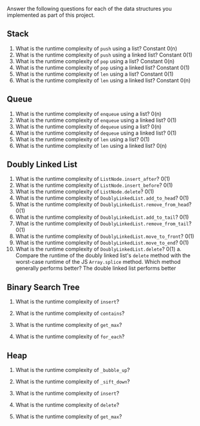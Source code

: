 Answer the following questions for each of the data structures you implemented as part of this project.

## Stack

1. What is the runtime complexity of `push` using a list?
    Constant 0(n)
2. What is the runtime complexity of `push` using a linked list?
    Constant 0(1)
3. What is the runtime complexity of `pop` using a list?
    Constant 0(n)
4. What is the runtime complexity of `pop` using a linked list?
    Constant 0(1)
5. What is the runtime complexity of `len` using a list?
    Constant 0(1)
6. What is the runtime complexity of `len` using a linked list?
    Constant 0(n)
## Queue

1. What is the runtime complexity of `enqueue` using a list?
    0(n)
2. What is the runtime complexity of `enqueue` using a linked list?
    0(1)
3. What is the runtime complexity of `dequeue` using a list?
    0(n)
4. What is the runtime complexity of `dequeue` using a linked list?
    0(1)
5. What is the runtime complexity of `len` using a list?
    0(1)
6. What is the runtime complexity of `len` using a linked list?
    0(n)
## Doubly Linked List

1. What is the runtime complexity of `ListNode.insert_after`?
    0(1)
2. What is the runtime complexity of `ListNode.insert_before`?
    0(1)
3. What is the runtime complexity of `ListNode.delete`?
    0(1)
4. What is the runtime complexity of `DoublyLinkedList.add_to_head`?
    0(1)
5. What is the runtime complexity of `DoublyLinkedList.remove_from_head`?
    0(1)
6. What is the runtime complexity of `DoublyLinkedList.add_to_tail`?
    0(1)
7. What is the runtime complexity of `DoublyLinkedList.remove_from_tail`?
    0(1)
8. What is the runtime complexity of `DoublyLinkedList.move_to_front`?
    0(1)
9. What is the runtime complexity of `DoublyLinkedList.move_to_end`?
    0(1)
10. What is the runtime complexity of `DoublyLinkedList.delete`?
    0(1)
    a. Compare the runtime of the doubly linked list's `delete` method with the worst-case runtime of the JS `Array.splice` method. Which method generally performs better?
        The double linked list performs better

## Binary Search Tree

1. What is the runtime complexity of `insert`? 

2. What is the runtime complexity of `contains`?

3. What is the runtime complexity of `get_max`? 

4. What is the runtime complexity of `for_each`?
    
## Heap

1. What is the runtime complexity of `_bubble_up`?

2. What is the runtime complexity of `_sift_down`?

3. What is the runtime complexity of `insert`?

4. What is the runtime complexity of `delete`?

5. What is the runtime complexity of `get_max`?
